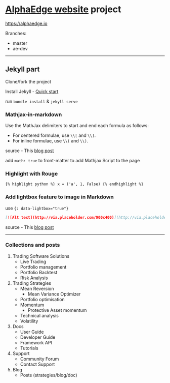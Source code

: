 # [AlphaEdge website](https://alphaedge.io) project

https://alphaedge.io

Branches:
* master
* ae-dev

---

## Jekyll part

Clone/fork the project

Install Jekyll - [Quick start](https://jekyllrb.com/docs/quickstart/)

run `bundle install` & `jekyll serve`

### Mathjax-in-markdown

Use the MathJax delimiters to start and end each formula as follows:

* For centered formulae, use `\\[` and `\\]`.
* For inline formulae, use `\\(` and `\\)`.

source - This [blog post](https://hiltmon.com/blog/2017/01/28/mathjax-in-markdown/)

add `math: true` to front-matter to add Mathjax Script to the page

### Highlight with Rouge

`{% highlight python %}
x = ('a', 1, False)
{% endhighlight %}`


### Add lightbox feature to image in Markdown

use `{: data-lightbox="true"}`

```markdown
[![Alt text](http://via.placeholder.com/900x400)](http://via.placeholder.com/1800x800){: data-lightbox="true"}
```

source - This [blog post](https://kramdown.gettalong.org/quickref.html)

---

### Collections and posts

1. Trading Software Solutions
   - Live Trading
   - Portfolio management
   - Portfolio Backtest
   - Risk Analysis
2. Trading Strategies
   - Mean Reversion
     - Mean Variance Optimizer
   - Portfolio optimisation
   - Momentum
     - Protective Asset momentum
   - Technical analysis
   - Volatility
3. Docs
   - User Guide
   - Developer Guide
   - Framework API
   - Tutorials
4. Support
   - Community Forum
   - Contact Support
5. Blog
   - Posts (strategies/blog/doc)
  